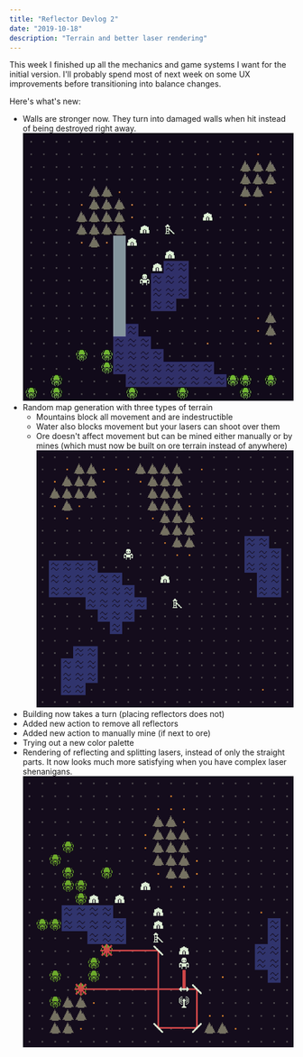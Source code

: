 ```yaml
---
title: "Reflector Devlog 2"
date: "2019-10-18"
description: "Terrain and better laser rendering"
---
```


This week I finished up all the mechanics and game systems I want for the initial version. I'll probably spend most of next week on some UX improvements before transitioning into balance changes.

Here's what's new:

- Walls are stronger now. They turn into damaged walls when hit instead of being destroyed right away.
  ![walls](./walls.gif)
- Random map generation with three types of terrain
  - Mountains block all movement and are indestructible
  - Water also blocks movement but your lasers can shoot over them
  - Ore doesn't affect movement but can be mined either manually or by mines (which must now be built on ore terrain instead of anywhere)
    ![map](./map.png)
- Building now takes a turn (placing reflectors does not)
- Added new action to remove all reflectors
- Added new action to manually mine (if next to ore)
- Trying out a new color palette
- Rendering of reflecting and splitting lasers, instead of only the straight parts. It now looks much more satisfying when you have complex laser shenanigans.
  ![lasers](./lasers.png)
